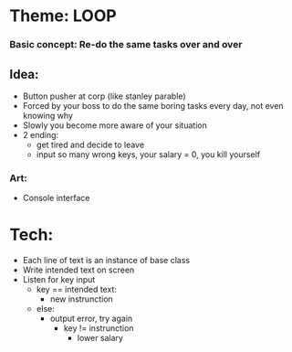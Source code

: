 # Theme: LOOP

### Basic concept: Re-do the same tasks over and over

## Idea:

- Button pusher at corp (like stanley parable)
- Forced by your boss to do the same boring tasks every day, not even knowing why
- Slowly you become more aware of your situation
- 2 ending:
    - get tired and decide to leave
    - input so many wrong keys, your salary = 0, you kill yourself

### Art:

- Console interface

# Tech:

- Each line of text is an instance of base class
- Write intended text on screen
- Listen for key input
    - key == intended text:
        - new instrunction
    - else:
        - output error, try again
            - key != instrunction
                - lower salary

